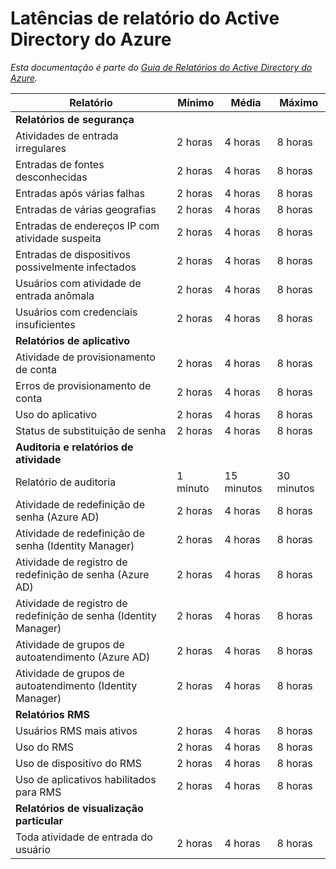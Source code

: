 <properties
   pageTitle="Latências do relatório do Active Directory do Azure | Microsoft Azure"
   description="Quantidade de tempo que leva para relatar eventos aparecendo no seu Active Directory do Azure"
   services="active-directory"
   documentationCenter=""
   authors="dhanyahk"
   manager="stevenpo"
   editor=""/>

<tags
   ms.service="active-directory"
   ms.devlang="na"
   ms.topic="article"
   ms.tgt_pltfrm="na"
   ms.workload="identity"
   ms.date="03/07/2016"
   ms.author="dhanyahk"/>

# Latências de relatório do Active Directory do Azure

*Esta documentação é parte do [Guia de Relatórios do Active Directory do Azure](active-directory-reporting-guide.md).*

Relatório | Mínimo | Média | Máximo
------------------------------------------------------- | -------- | ---------- | ----------
**Relatórios de segurança** | | |
Atividades de entrada irregulares | 2 horas | 4 horas | 8 horas
Entradas de fontes desconhecidas | 2 horas | 4 horas | 8 horas
Entradas após várias falhas | 2 horas | 4 horas | 8 horas
Entradas de várias geografias | 2 horas | 4 horas | 8 horas
Entradas de endereços IP com atividade suspeita | 2 horas | 4 horas | 8 horas
Entradas de dispositivos possivelmente infectados | 2 horas | 4 horas | 8 horas
Usuários com atividade de entrada anômala | 2 horas | 4 horas | 8 horas
Usuários com credenciais insuficientes | 2 horas | 4 horas | 8 horas
**Relatórios de aplicativo** | | |
Atividade de provisionamento de conta | 2 horas | 4 horas | 8 horas
Erros de provisionamento de conta | 2 horas | 4 horas | 8 horas
Uso do aplicativo | 2 horas | 4 horas | 8 horas
Status de substituição de senha | 2 horas | 4 horas | 8 horas
**Auditoria e relatórios de atividade** | | |
Relatório de auditoria | 1 minuto | 15 minutos | 30 minutos
Atividade de redefinição de senha (Azure AD) | 2 horas | 4 horas | 8 horas
Atividade de redefinição de senha (Identity Manager) | 2 horas | 4 horas | 8 horas
Atividade de registro de redefinição de senha (Azure AD) | 2 horas | 4 horas | 8 horas
Atividade de registro de redefinição de senha (Identity Manager) | 2 horas | 4 horas | 8 horas
Atividade de grupos de autoatendimento (Azure AD) | 2 horas | 4 horas | 8 horas
Atividade de grupos de autoatendimento (Identity Manager) | 2 horas | 4 horas | 8 horas
**Relatórios RMS** | | |
Usuários RMS mais ativos | 2 horas | 4 horas | 8 horas
Uso do RMS | 2 horas | 4 horas | 8 horas
Uso de dispositivo do RMS | 2 horas | 4 horas | 8 horas
Uso de aplicativos habilitados para RMS | 2 horas | 4 horas | 8 horas
**Relatórios de visualização particular** | | |
Toda atividade de entrada do usuário | 2 horas | 4 horas | 8 horas

<!---HONumber=AcomDC_0309_2016-->